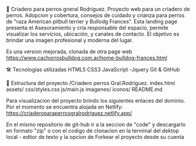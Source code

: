 🎉 Criadero para perros gneral Rodriguez.
Proyecto web para un criadero de perros. Adopcion y cobertura, consejos de cuidado y crianza para perros de "raza American pitbull terrier y Bullodg Frances". Esta landing page presenta el Asesoramiento y cria responsable del espacio, permite visualizar los servicios, ubicación, y canales de contacto. 
El objetivo es brindar una imagen profesional y moderna del lugar. 

Es una version mejorada, clonada  de otra page web https://www.cachorrosbulldog.com.ar/home-bulldog-frances.html

🛠 Tecnologías utilizadas
HTML5
CSS3
JavaScript -Jquery
Git & GitHub

📁 Estructura del proyecto
/Criadero perros Gral.Rodriguez. index.html assets/ css/styles.css js/main.js imagenes/ iconos/ README.md

Para visualizacion del proyecto brindo los siguientes enlaces del dominio. Por el momento se encuentra alojada en Netlify: https://criaderoparaperrosgralrodriguez.netlify.app/

En el mismo repositorio de git-hub ir a la seccion de "code" y descargarlo en formato "zip" o con el codigo de clonacion en la terminal del dektop local - editor de texto y la opcion de Forkear el proyecto desde su cuenta 
